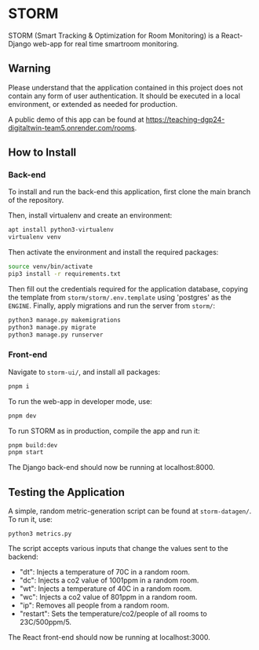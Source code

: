 # STORM

STORM (Smart Tracking & Optimization for Room Monitoring) is a React-Django web-app for real time smartroom monitoring.

## Warning

Please understand that the application contained in this project does not contain any form of user authentication. It should be executed in a local environment, or extended as needed for production.

A public demo of this app can be found at https://teaching-dgp24-digitaltwin-team5.onrender.com/rooms.

## How to Install

### Back-end
To install and run the back-end this application, first clone the main branch of the repository.

Then, install virtualenv and create an environment:
```bash
apt install python3-virtualenv
virtualenv venv
```

Then activate the environment and install the required packages:
```bash
source venv/bin/activate
pip3 install -r requirements.txt
```

Then fill out the credentials required for the application database, copying the template from `storm/storm/.env.template` using 'postgres' as the `ENGINE`. Finally, apply migrations and run the server from `storm/`:
```bash
python3 manage.py makemigrations
python3 manage.py migrate
python3 manage.py runserver
```

### Front-end
Navigate to `storm-ui/`, and install all packages:
```bash
pnpm i
```

To run the web-app in developer mode, use:
```bash
pnpm dev
```

To run STORM as in production, compile the app and run it:
```bash
pnpm build:dev
pnpm start
```

The Django back-end should now be running at localhost:8000.

## Testing the Application
A simple, random metric-generation script can be found at `storm-datagen/`. To run it, use:
```
python3 metrics.py
```
The script accepts various inputs that change the values sent to the backend:
- "dt": Injects a temperature of 70C in a random room.
- "dc": Injects a co2 value of 1001ppm in a random room.
- "wt": Injects a temperature of 40C in a random room.
- "wc": Injects a co2 value of 801ppm in a random room.
- "ip": Removes all people from a random room.
- "restart": Sets the temperature/co2/people of all rooms to 23C/500ppm/5.

The React front-end should now be running at localhost:3000.
